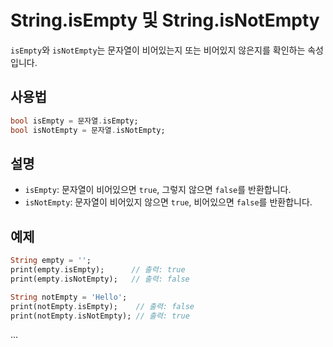 # String.isEmpty 및 String.isNotEmpty

`isEmpty`와 `isNotEmpty`는 문자열이 비어있는지 또는 비어있지 않은지를 확인하는 속성입니다.

## 사용법

```dart
bool isEmpty = 문자열.isEmpty;
bool isNotEmpty = 문자열.isNotEmpty;
```

## 설명

- `isEmpty`: 문자열이 비어있으면 `true`, 그렇지 않으면 `false`를 반환합니다.
- `isNotEmpty`: 문자열이 비어있지 않으면 `true`, 비어있으면 `false`를 반환합니다.

## 예제

```dart
String empty = '';
print(empty.isEmpty);      // 출력: true
print(empty.isNotEmpty);   // 출력: false

String notEmpty = 'Hello';
print(notEmpty.isEmpty);    // 출력: false
print(notEmpty.isNotEmpty); // 출력: true
```

...
